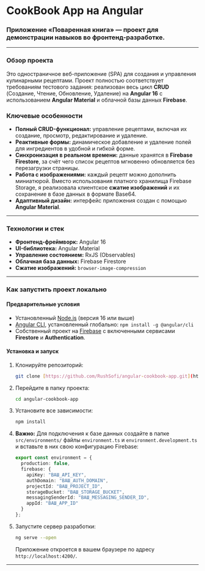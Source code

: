 # CookBook App на Angular

### Приложение «Поваренная книга» —  проект для демонстрации навыков во фронтенд-разработке.

---

### Обзор проекта
Это одностраничное веб-приложение (SPA) для создания и управления кулинарными рецептами. Проект полностью соответствует требованиям тестового задания: реализован весь цикл **CRUD** (Создание, Чтение, Обновление, Удаление) на **Angular 16** с использованием **Angular Material** и облачной базы данных **Firebase**.

### Ключевые особенности
* **Полный CRUD-функционал:** управление рецептами, включая их создание, просмотр, редактирование и удаление.
* **Реактивные формы:** динамическое добавление и удаление полей для ингредиентов в удобной и гибкой форме.
* **Синхронизация в реальном времени:** данные хранятся в **Firebase Firestore**, за счёт чего список рецептов мгновенно обновляется без перезагрузки страницы.
* **Работа с изображениями:** каждый рецепт можно дополнить миниатюрой. Вместо использования платного хранилища Firebase Storage, я реализовала клиентское **сжатие изображений** и их сохранение в базе данных в формате Base64.
* **Адаптивный дизайн:** интерфейс приложения создан с помощью **Angular Material**.

---

### Технологии и стек
* **Фронтенд-фреймворк:** Angular 16
* **UI-библиотека:** Angular Material
* **Управление состоянием:** RxJS (Observables)
* **Облачная база данных:** Firebase Firestore
* **Сжатие изображений:** `browser-image-compression`

---

### Как запустить проект локально

#### Предварительные условия
* Установленный [Node.js](https://nodejs.org/) (версия 16 или выше)
* [Angular CLI](https://cli.angular.io/), установленный глобально: `npm install -g @angular/cli`
* Собственный проект на [Firebase](https://firebase.google.com/) с включенными сервисами **Firestore** и **Authentication**.

#### Установка и запуск
1.  Клонируйте репозиторий:
    ```bash
    git clone [https://github.com/RushSofi/angular-cookbook-app.git](https://github.com/RushSofi/angular-cookbook-app.git)
    ```
2.  Перейдите в папку проекта:
    ```bash
    cd angular-cookbook-app
    ```
3.  Установите все зависимости:
    ```bash
    npm install
    ```
4.  **Важно:** Для подключения к базе данных создайте в папке `src/environments/` файлы `environment.ts` и `environment.development.ts` и вставьте в них свою конфигурацию Firebase:
    ```typescript
    export const environment = {
      production: false,
      firebase: {
        apiKey: "ВАШ_API_KEY",
        authDomain: "ВАШ_AUTH_DOMAIN",
        projectId: "ВАШ_PROJECT_ID",
        storageBucket: "ВАШ_STORAGE_BUCKET",
        messagingSenderId: "ВАШ_MESSAGING_SENDER_ID",
        appId: "ВАШ_APP_ID"
      }
    };
    ```
5.  Запустите сервер разработки:
    ```bash
    ng serve --open
    ```
    Приложение откроется в вашем браузере по адресу `http://localhost:4200/`.

---
